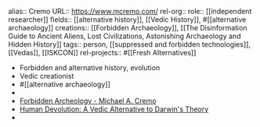 alias:: Cremo
URL:: https://www.mcremo.com/
rel-org::
role:: [[independent researcher]]
fields:: [[alternative history]], [[Vedic History]], #[[alternative archaeology]]
creations:: [[Forbidden Archaeology]], [[The Disinformation Guide to Ancient Aliens, Lost Civilizations, Astonishing Archaeology and Hidden History]]
tags:: person, [[suppressed and forbidden technologies]], [[Vedas]], [[ISKCON]]
rel-projects:: #[[Fresh Alternatives]]

- Forbidden and alternative history, evolution
- Vedic creationist
- #[[alternative archaeology]]
-
- [Forbidden Archeology - Michael A. Cremo](https://www.mcremo.com/)
- [Human Devolution: A Vedic Alternative to Darwin's Theory](http://www.humandevolution.com/)
-
